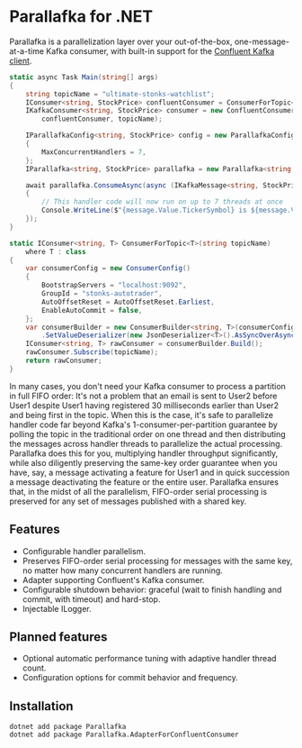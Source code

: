 # Parallafka for .NET

Parallafka is a parallelization layer over your out-of-the-box, one-message-at-a-time Kafka consumer, with built-in support for the [Confluent Kafka client](https://github.com/confluentinc/confluent-kafka-dotnet).

```cs
static async Task Main(string[] args)
{
    string topicName = "ultimate-stonks-watchlist";
    IConsumer<string, StockPrice> confluentConsumer = ConsumerForTopic<StockPrice>(topicName);
    IKafkaConsumer<string, StockPrice> consumer = new ConfluentConsumerAdapter<string, StockPrice>(
        confluentConsumer, topicName);

    IParallafkaConfig<string, StockPrice> config = new ParallafkaConfig<string, StockPrice>()
    {
        MaxConcurrentHandlers = 7,
    };
    IParallafka<string, StockPrice> parallafka = new Parallafka<string, StockPrice>(consumer, config);

    await parallafka.ConsumeAsync(async (IKafkaMessage<string, StockPrice> message) =>
    {
        // This handler code will now run on up to 7 threads at once
        Console.WriteLine($"{message.Value.TickerSymbol} is ${message.Value.Price}");
    });
}

static IConsumer<string, T> ConsumerForTopic<T>(string topicName)
    where T : class
{
    var consumerConfig = new ConsumerConfig()
    {
        BootstrapServers = "localhost:9092",
        GroupId = "stonks-autotrader",
        AutoOffsetReset = AutoOffsetReset.Earliest,
        EnableAutoCommit = false,
    };
    var consumerBuilder = new ConsumerBuilder<string, T>(consumerConfig)
        .SetValueDeserializer(new JsonDeserializer<T>().AsSyncOverAsync());
    IConsumer<string, T> rawConsumer = consumerBuilder.Build();
    rawConsumer.Subscribe(topicName);
    return rawConsumer;
}
```

In many cases, you don't need your Kafka consumer to process a partition in full FIFO order: It's not a problem that an email is sent to User2 before User1 despite User1 having registered 30 milliseconds earlier than User2 and being first in the topic. When this is the case, it's safe to parallelize handler code far beyond Kafka's 1-consumer-per-partition guarantee by polling the topic in the traditional order on one thread and then distributing the messages across handler threads to parallelize the actual processing. Parallafka does this for you, multiplying handler throughput significantly, while also diligently preserving the same-key order guarantee when you have, say, a message activating a feature for User1 and in quick succession a message deactivating the feature or the entire user. Parallafka ensures that, in the midst of all the parallelism, FIFO-order serial processing is preserved for any set of messages published with a shared key.

## Features
- Configurable handler parallelism.
- Preserves FIFO-order serial processing for messages with the same key, no matter how many concurrent handlers are running.
- Adapter supporting Confluent's Kafka consumer.
- Configurable shutdown behavior: graceful (wait to finish handling and commit, with timeout) and hard-stop.
- Injectable ILogger.

## Planned features
- Optional automatic performance tuning with adaptive handler thread count.
- Configuration options for commit behavior and frequency.

## Installation
```
dotnet add package Parallafka
dotnet add package Parallafka.AdapterForConfluentConsumer
```